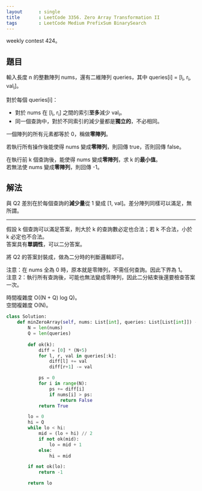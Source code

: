 ```yaml
---
layout      : single
title       : LeetCode 3356. Zero Array Transformation II
tags        : LeetCode Medium PrefixSum BinarySearch
---
```

weekly contest 424。  

## 題目

輸入長度 n 的整數陣列 nums，還有二維陣列 queries，其中 queries[i] = [l<sub>i</sub>, r<sub>i</sub>, val<sub>i</sub>]。  

對於每個 queries[i]：  

- 對於 nums 在 [l<sub>i</sub>, r<sub>i</sub>] 之間的索引**至多**減少 val<sub>i</sub>。  
- 同一個查詢中，對於不同索引的減少量都是**獨立的**，不必相同。  

一個陣列的所有元素都等於 0，稱做**零陣列**。  

若執行所有操作後能使得 nums 變成**零陣列**，則回傳 true，否則回傳 false。  

在執行前 k 個查詢後，能使得 nums 變成**零陣列**，求 k 的**最小值**。  
若無法使 nums 變成**零陣列**，則回傳 -1。  

## 解法

與 Q2 差別在於每個查詢的**減少量**從 1 變成 [1, val]。差分陣列同樣可以滿足，無所謂。  

---

假設 k 個查詢可以滿足答案，則大於 k 的查詢數必定也合法；若 k 不合法，小於 k 必定也不合法。  
答案具有**單調性**，可以二分答案。  

將 Q2 的答案封裝成，做為二分時的判斷邏輯即可。  

注意：在 nums 全為 0 時，原本就是零陣列，不需任何查詢。因此下界為 1。  
注意 2：執行所有查詢後，可能也無法變成零陣列，因此二分結束後還要檢查答案一次。  

時間複雜度 O((N + Q) log Q)。  
空間複雜度 O(N)。  

```python
class Solution:
    def minZeroArray(self, nums: List[int], queries: List[List[int]]) -> int:
        N = len(nums)
        Q = len(queries)
        
        def ok(k):
            diff = [0] * (N+5)
            for l, r, val in queries[:k]:
                diff[l] += val
                diff[r+1] -= val

            ps = 0
            for i in range(N):
                ps += diff[i]
                if nums[i] > ps:
                    return False
            return True

        lo = 0
        hi = Q
        while lo < hi:
            mid = (lo + hi) // 2
            if not ok(mid):
                lo = mid + 1
            else:
                hi = mid

        if not ok(lo):
            return -1

        return lo
```
